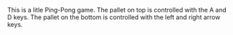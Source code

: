 This is a litle Ping-Pong game.
The pallet on top is controlled with the A and D keys.
The pallet on the bottom is controlled with the left and right arrow keys.